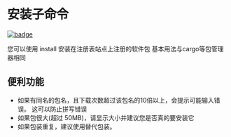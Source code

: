 # 安装子命令

[![badge](https://img.shields.io/endpoint.svg?url=https%3A%2F%2Fgezf7g7pd5.execute-api.ap-northeast-1.amazonaws.com%2Fdefault%2Fsource_up_to_date%3Fowner%3Derg-lang%26repos%3Derg%26ref%3Dmain%26path%3Ddoc/EN/tools/install.md%26commit_hash%3Dd15cbbf7b33df0f78a575cff9679d84c36ea3ab1)](https://gezf7g7pd5.execute-api.ap-northeast-1.amazonaws.com/default/source_up_to_date?owner=erg-lang&repos=erg&ref=main&path=doc/EN/tools/install.md&commit_hash=d15cbbf7b33df0f78a575cff9679d84c36ea3ab1)

您可以使用 install 安装在注册表站点上注册的软件包
基本用法与cargo等包管理器相同

## 便利功能

* 如果有同名的包名，且下载次数超过该包名的10倍以上，会提示可能输入错误。 这可以防止拼写错误
* 如果包很大(超过 50MB)，请显示大小并建议您是否真的要安装它
* 如果包装重复，建议使用替代包装。